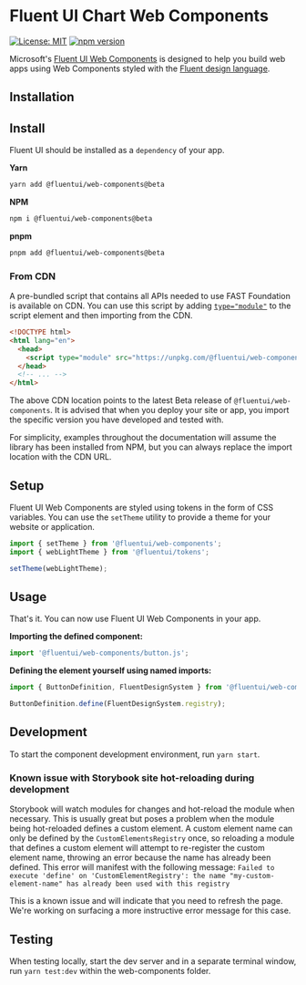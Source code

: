 # Fluent UI Chart Web Components

[![License: MIT](https://img.shields.io/badge/License-MIT-yellow.svg)](https://opensource.org/licenses/MIT)
[![npm version](https://img.shields.io/npm/v/@fluentui/web-components/beta?style=flat-square)](https://www.npmjs.com/package/@fluentui/web-components/v/beta)

Microsoft's [Fluent UI Web Components](https://github.com/microsoft/fluentui/tree/master/packages/web-components) is designed to help you build web apps using Web Components styled with the [Fluent design language](https://github.com/microsoft/fluentui).

## Installation

## Install

Fluent UI should be installed as a `dependency` of your app.

**Yarn**

```sh
yarn add @fluentui/web-components@beta
```

**NPM**

```sh
npm i @fluentui/web-components@beta
```

**pnpm**

```sh
pnpm add @fluentui/web-components@beta
```

### From CDN

A pre-bundled script that contains all APIs needed to use FAST Foundation is available on CDN. You can use this script by adding [`type="module"`](https://developer.mozilla.org/en-US/docs/Web/JavaScript/Guide/Modules) to the script element and then importing from the CDN.

```html
<!DOCTYPE html>
<html lang="en">
  <head>
    <script type="module" src="https://unpkg.com/@fluentui/web-components@beta"></script>
  </head>
  <!-- ... -->
</html>
```

The above CDN location points to the latest Beta release of `@fluentui/web-components`. It is advised that when you deploy your site or app, you import the specific version you have developed and tested with.

For simplicity, examples throughout the documentation will assume the library has been installed from NPM, but you can always replace the import location with the CDN URL.

## Setup

Fluent UI Web Components are styled using tokens in the form of CSS variables. You can use the `setTheme` utility to provide a theme for your website or application.

```js
import { setTheme } from '@fluentui/web-components';
import { webLightTheme } from '@fluentui/tokens';

setTheme(webLightTheme);
```

## Usage

That's it. You can now use Fluent UI Web Components in your app.

**Importing the defined component:**

```js
import '@fluentui/web-components/button.js';
```

**Defining the element yourself using named imports:**

```js
import { ButtonDefinition, FluentDesignSystem } from '@fluentui/web-components';

ButtonDefinition.define(FluentDesignSystem.registry);
```

## Development

To start the component development environment, run `yarn start`.

### Known issue with Storybook site hot-reloading during development

Storybook will watch modules for changes and hot-reload the module when necessary. This is usually great but poses a problem when the module being hot-reloaded defines a custom element. A custom element name can only be defined by the `CustomElementsRegistry` once, so reloading a module that defines a custom element will attempt to re-register the custom element name, throwing an error because the name has already been defined. This error will manifest with the following message:
`Failed to execute 'define' on 'CustomElementRegistry': the name "my-custom-element-name" has already been used with this registry`

This is a known issue and will indicate that you need to refresh the page. We're working on surfacing a more instructive error message for this case.

## Testing

When testing locally, start the dev server and in a separate terminal window, run `yarn test:dev` within the web-components folder.
